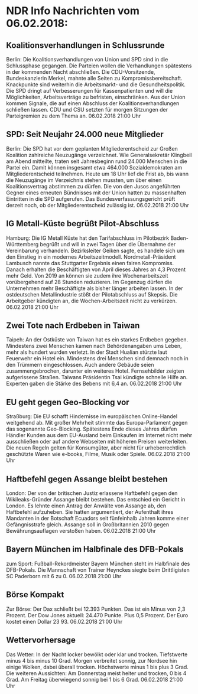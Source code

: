 # NDR Info Nachrichten vom 06.02.2018:


## Koalitionsverhandlungen in Schlussrunde
Berlin: Die Koalitionsverhandlungen von Union und SPD sind in die Schlussphase gegangen. Die Parteien wollen die Verhandlungen spätestens in der kommenden Nacht abschließen. Die CDU-Vorsitzende, Bundeskanzlerin Merkel, mahnte alle Seiten zu Kompromissbereitschaft. Knackpunkte sind weiterhin die Arbeitsmarkt- und die Gesundheitspolitik. Die SPD dringt auf Verbesserungen für Kassenpatienten und will die Möglichkeiten, Arbeitsverträge zu befristen, einschränken. Aus der Union kommen Signale, die auf einen Abschluss der Koalitionsverhandlungen schließen lassen. CDU und CSU setzten für morgen Sitzungen der Parteigremien zu dem Thema an. 06.02.2018 21:00 Uhr 

## SPD: Seit Neujahr 24.000 neue Mitglieder
Berlin: Die SPD hat vor dem geplanten Mitgliederentscheid zur Großen Koalition zahlreiche Neuzugänge verzeichnet. Wie Generalsekretär Klingbeil am Abend mitteilte, traten seit Jahresbeginn rund 24.000 Menschen in die Partei ein. Damit können insgesamt etwa 464.000 Sozialdemokraten am Mitgliederentscheid teilnehmen. Heute um 18 Uhr lief die Frist ab, bis wann die Neuzugänge im Verzeichnis stehen mussten, um über einen Koalitionsvertrag abstimmen zu dürfen. Die von den Jusos angeführten Gegner eines erneuten Bündnisses mit der Union hatten zu massenhaften Eintritten in die SPD aufgerufen. Das Bundesverfassungsgericht prüft derzeit noch, ob der Mitgliederentscheid zulässig ist. 06.02.2018 21:00 Uhr 

## IG Metall-Küste begrüßt Pilot-Abschluss
Hamburg: Die IG Metall Küste hat den Tarifabschluss im Pilotbezirk Baden-Württemberg begrüßt und will in zwei Tagen über die Übernahme der Vereinbarung verhandeln. Bezirksleiter Geiken sagte, es handele sich um den Einstieg in ein modernes Arbeitszeitmodell. Nordmetall-Präsident Lambusch nannte das Stuttgarter Ergebnis einen fairen Kompromiss. Danach erhalten die Beschäftigten von April dieses Jahres an 4,3 Prozent mehr Geld. Von 2019 an können sie zudem ihre Wochenarbeitszeit vorübergehend auf 28 Stunden reduzieren. Im Gegenzug dürfen die Unternehmen mehr Beschäftigte als bisher länger arbeiten lassen. In der ostdeutschen Metallindustrie stößt der Pilotabschluss auf Skepsis. Die Arbeitgeber kündigten an, die Wochen-Arbeitszeit nicht zu verkürzen. 06.02.2018 21:00 Uhr 

## Zwei Tote nach Erdbeben in Taiwan
Taipeh: An der Ostküste von Taiwan hat es ein starkes Erdbeben gegeben. Mindestens zwei Menschen kamen nach Behördenangaben ums Leben, mehr als hundert wurden verletzt. In der Stadt Hualian stürzte laut Feuerwehr ein Hotel ein. Mindestens drei Menschen sind demnach noch in den Trümmern eingeschlossen. Auch andere Gebäude seien zusammengebrochen, darunter ein weiteres Hotel. Fernsehbilder zeigten aufgerissene Straßen. Taiwans Präsidentin Tsai kündigte schnelle Hilfe an. Experten gaben die Stärke des Bebens mit 6,4 an. 06.02.2018 21:00 Uhr 

## EU geht gegen Geo-Blocking vor
Straßburg: Die EU schafft Hindernisse im europäischen Online-Handel weitgehend ab. Mit großer Mehrheit stimmte das Europa-Parlament gegen das sogenannte Geo-Blocking. Spätestens Ende dieses Jahres dürfen Händler Kunden aus dem EU-Ausland beim Einkaufen im Internet nicht mehr ausschließen oder auf andere Webseiten mit höheren Preisen weiterleiten. Die neuen Regeln gelten für Konsumgüter, aber nicht für urheberrechtlich geschützte Waren wie e-books, Filme, Musik oder Spiele. 06.02.2018 21:00 Uhr 

## Haftbefehl gegen Assange bleibt bestehen
London: Der von der britischen Justiz erlassene Haftbefehl gegen den Wikileaks-Gründer Assange bleibt bestehen. Das entschied ein Gericht in London. Es lehnte einen Antrag der Anwälte von Assange ab, den Haftbefehl aufzuheben. Sie hatten argumentiert, der Aufenthalt ihres Mandanten in der Botschaft Ecuadors seit fünfeinhalb Jahren komme einer Gefängnisstrafe gleich. Assange soll in Großbritannien 2010 gegen Bewährungsauflagen verstoßen haben. 06.02.2018 21:00 Uhr 

## Bayern München im Halbfinale des DFB-Pokals
zum Sport: Fußball-Rekordmeister Bayern München steht im Halbfinale des DFB-Pokals. Die Mannschaft von Trainer Heynckes siegte beim Drittligisten SC Paderborn mit 6 zu 0. 06.02.2018 21:00 Uhr 

## Börse Kompakt
Zur Börse: Der Dax schließt bei 12.393 Punkten. Das ist ein Minus von 2,3 Prozent. Der Dow Jones aktuell: 24.470 Punkte. Plus 0,5 Prozent. Der Euro kostet einen Dollar 23 93. 06.02.2018 21:00 Uhr 

## Wettervorhersage
Das Wetter: In der Nacht locker bewölkt oder klar und trocken. Tiefstwerte minus 4 bis minus 10 Grad. Morgen verbreitet sonnig, zur Nordsee hin einige Wolken, dabei überall trocken. Höchstwerte minus 1 bis plus 3 Grad. Die weiteren Aussichten: Am Donnerstag meist heiter und trocken, 0 bis 4 Grad. Am Freitag überwiegend sonnig bei 1 bis 6 Grad. 06.02.2018 21:00 Uhr 
